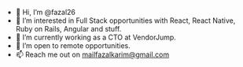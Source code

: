 - 👋 Hi, I’m @fazal26
- 👀 I’m interested in Full Stack opportunities with React, React Native, Ruby on Rails, Angular and stuff.
- 🌱 I’m currently working as a CTO at VendorJump.
- 💞️ I’m open to remote opportunities.
- 📫 Reach me out on mailfazalkarim@gmail.com
